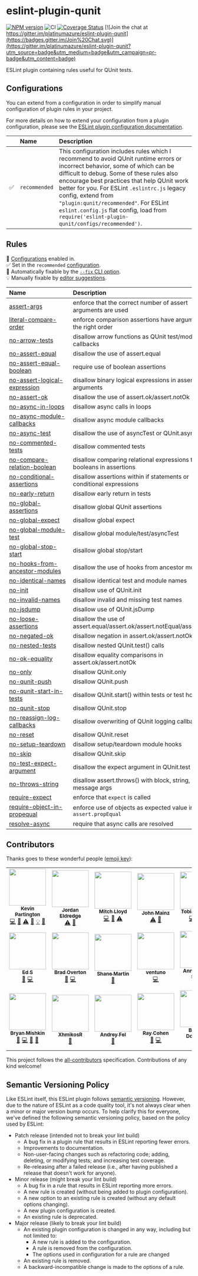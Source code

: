 # eslint-plugin-qunit

[![NPM version](https://img.shields.io/npm/v/eslint-plugin-qunit.svg?style=flat)](https://npmjs.org/package/eslint-plugin-qunit)
![CI](https://github.com/platinumazure/eslint-plugin-qunit/workflows/CI/badge.svg)
[![Coverage Status](https://coveralls.io/repos/platinumazure/eslint-plugin-qunit/badge.svg?branch=main&service=github)](https://coveralls.io/github/platinumazure/eslint-plugin-qunit?branch=main)
[![Join the chat at https://gitter.im/platinumazure/eslint-plugin-qunit](https://badges.gitter.im/Join%20Chat.svg)](https://gitter.im/platinumazure/eslint-plugin-qunit?utm_source=badge&utm_medium=badge&utm_campaign=pr-badge&utm_content=badge)

ESLint plugin containing rules useful for QUnit tests.

## Configurations

You can extend from a configuration in order to simplify manual configuration of plugin rules in your project.

For more details on how to extend your configuration from a plugin configuration, please see the [ESLint plugin configuration documentation](https://eslint.org/docs/user-guide/configuring#using-the-configuration-from-a-plugin).

<!-- begin auto-generated configs list -->

|    | Name          | Description                                                                                                                                                                                                                                                                                                                                                                                                                            |
| :- | :------------ | :------------------------------------------------------------------------------------------------------------------------------------------------------------------------------------------------------------------------------------------------------------------------------------------------------------------------------------------------------------------------------------------------------------------------------------- |
| ✅  | `recommended` | This configuration includes rules which I recommend to avoid QUnit runtime errors or incorrect behavior, some of which can be difficult to debug. Some of these rules also encourage best practices that help QUnit work better for you. For ESLint `.eslintrc.js` legacy config, extend from `"plugin:qunit/recommended"`. For ESLint `eslint.config.js` flat config, load from `require('eslint-plugin-qunit/configs/recommended')`. |

<!-- end auto-generated configs list -->

## Rules

<!-- begin auto-generated rules list -->

💼 [Configurations](https://github.com/platinumazure/eslint-plugin-qunit/blob/main/README.md#configurations) enabled in.\
✅ Set in the `recommended` [configuration](https://github.com/platinumazure/eslint-plugin-qunit/blob/main/README.md#configurations).\
🔧 Automatically fixable by the [`--fix` CLI option](https://eslint.org/docs/user-guide/command-line-interface#--fix).\
💡 Manually fixable by [editor suggestions](https://eslint.org/docs/developer-guide/working-with-rules#providing-suggestions).

| Name                                                                           | Description                                                             | 💼 | 🔧 | 💡 |
| :----------------------------------------------------------------------------- | :---------------------------------------------------------------------- | :- | :- | :- |
| [assert-args](docs/rules/assert-args.md)                                       | enforce that the correct number of assert arguments are used            | ✅  |    |    |
| [literal-compare-order](docs/rules/literal-compare-order.md)                   | enforce comparison assertions have arguments in the right order         | ✅  | 🔧 |    |
| [no-arrow-tests](docs/rules/no-arrow-tests.md)                                 | disallow arrow functions as QUnit test/module callbacks                 |    | 🔧 |    |
| [no-assert-equal](docs/rules/no-assert-equal.md)                               | disallow the use of assert.equal                                        | ✅  |    | 💡 |
| [no-assert-equal-boolean](docs/rules/no-assert-equal-boolean.md)               | require use of boolean assertions                                       | ✅  | 🔧 |    |
| [no-assert-logical-expression](docs/rules/no-assert-logical-expression.md)     | disallow binary logical expressions in assert arguments                 | ✅  |    |    |
| [no-assert-ok](docs/rules/no-assert-ok.md)                                     | disallow the use of assert.ok/assert.notOk                              |    |    |    |
| [no-async-in-loops](docs/rules/no-async-in-loops.md)                           | disallow async calls in loops                                           | ✅  |    |    |
| [no-async-module-callbacks](docs/rules/no-async-module-callbacks.md)           | disallow async module callbacks                                         | ✅  |    |    |
| [no-async-test](docs/rules/no-async-test.md)                                   | disallow the use of asyncTest or QUnit.asyncTest                        | ✅  |    |    |
| [no-commented-tests](docs/rules/no-commented-tests.md)                         | disallow commented tests                                                | ✅  |    |    |
| [no-compare-relation-boolean](docs/rules/no-compare-relation-boolean.md)       | disallow comparing relational expressions to booleans in assertions     | ✅  | 🔧 |    |
| [no-conditional-assertions](docs/rules/no-conditional-assertions.md)           | disallow assertions within if statements or conditional expressions     | ✅  |    |    |
| [no-early-return](docs/rules/no-early-return.md)                               | disallow early return in tests                                          | ✅  |    |    |
| [no-global-assertions](docs/rules/no-global-assertions.md)                     | disallow global QUnit assertions                                        | ✅  |    |    |
| [no-global-expect](docs/rules/no-global-expect.md)                             | disallow global expect                                                  | ✅  |    |    |
| [no-global-module-test](docs/rules/no-global-module-test.md)                   | disallow global module/test/asyncTest                                   | ✅  |    |    |
| [no-global-stop-start](docs/rules/no-global-stop-start.md)                     | disallow global stop/start                                              | ✅  |    |    |
| [no-hooks-from-ancestor-modules](docs/rules/no-hooks-from-ancestor-modules.md) | disallow the use of hooks from ancestor modules                         | ✅  |    |    |
| [no-identical-names](docs/rules/no-identical-names.md)                         | disallow identical test and module names                                | ✅  |    |    |
| [no-init](docs/rules/no-init.md)                                               | disallow use of QUnit.init                                              | ✅  |    |    |
| [no-invalid-names](docs/rules/no-invalid-names.md)                             | disallow invalid and missing test names                                 |    | 🔧 |    |
| [no-jsdump](docs/rules/no-jsdump.md)                                           | disallow use of QUnit.jsDump                                            | ✅  |    |    |
| [no-loose-assertions](docs/rules/no-loose-assertions.md)                       | disallow the use of assert.equal/assert.ok/assert.notEqual/assert.notOk |    |    |    |
| [no-negated-ok](docs/rules/no-negated-ok.md)                                   | disallow negation in assert.ok/assert.notOk                             | ✅  | 🔧 |    |
| [no-nested-tests](docs/rules/no-nested-tests.md)                               | disallow nested QUnit.test() calls                                      | ✅  |    |    |
| [no-ok-equality](docs/rules/no-ok-equality.md)                                 | disallow equality comparisons in assert.ok/assert.notOk                 | ✅  | 🔧 |    |
| [no-only](docs/rules/no-only.md)                                               | disallow QUnit.only                                                     | ✅  |    |    |
| [no-qunit-push](docs/rules/no-qunit-push.md)                                   | disallow QUnit.push                                                     | ✅  |    |    |
| [no-qunit-start-in-tests](docs/rules/no-qunit-start-in-tests.md)               | disallow QUnit.start() within tests or test hooks                       | ✅  |    |    |
| [no-qunit-stop](docs/rules/no-qunit-stop.md)                                   | disallow QUnit.stop                                                     | ✅  |    |    |
| [no-reassign-log-callbacks](docs/rules/no-reassign-log-callbacks.md)           | disallow overwriting of QUnit logging callbacks                         | ✅  |    |    |
| [no-reset](docs/rules/no-reset.md)                                             | disallow QUnit.reset                                                    | ✅  |    |    |
| [no-setup-teardown](docs/rules/no-setup-teardown.md)                           | disallow setup/teardown module hooks                                    | ✅  | 🔧 |    |
| [no-skip](docs/rules/no-skip.md)                                               | disallow QUnit.skip                                                     |    |    |    |
| [no-test-expect-argument](docs/rules/no-test-expect-argument.md)               | disallow the expect argument in QUnit.test                              | ✅  |    |    |
| [no-throws-string](docs/rules/no-throws-string.md)                             | disallow assert.throws() with block, string, and message args           | ✅  |    |    |
| [require-expect](docs/rules/require-expect.md)                                 | enforce that `expect` is called                                         | ✅  |    |    |
| [require-object-in-propequal](docs/rules/require-object-in-propequal.md)       | enforce use of objects as expected value in `assert.propEqual`          | ✅  |    |    |
| [resolve-async](docs/rules/resolve-async.md)                                   | require that async calls are resolved                                   | ✅  |    |    |

<!-- end auto-generated rules list -->

## Contributors

Thanks goes to these wonderful people ([emoji key](https://github.com/kentcdodds/all-contributors#emoji-key)):

<!-- ALL-CONTRIBUTORS-LIST:START - Do not remove or modify this section -->
<!-- prettier-ignore-start -->
<!-- markdownlint-disable -->
<table>
  <tr>
    <td align="center"><a href="https://github.com/platinumazure"><img src="https://avatars.githubusercontent.com/u/284282?v=3?s=100" width="100px;" alt=""/><br /><sub><b>Kevin Partington</b></sub></a><br /><a href="https://github.com/platinumazure/eslint-plugin-qunit/commits?author=platinumazure" title="Code">💻</a> <a href="https://github.com/platinumazure/eslint-plugin-qunit/commits?author=platinumazure" title="Documentation">📖</a> <a href="https://github.com/platinumazure/eslint-plugin-qunit/commits?author=platinumazure" title="Tests">⚠️</a> <a href="https://github.com/platinumazure/eslint-plugin-qunit/issues?q=author%3Aplatinumazure" title="Bug reports">🐛</a> <a href="#example-platinumazure" title="Examples">💡</a> <a href="https://github.com/platinumazure/eslint-plugin-qunit/pulls?q=is%3Apr+reviewed-by%3Aplatinumazure" title="Reviewed Pull Requests">👀</a></td>
    <td align="center"><a href="https://jordaneldredge.com"><img src="https://avatars.githubusercontent.com/u/162735?v=3?s=100" width="100px;" alt=""/><br /><sub><b>Jordan Eldredge</b></sub></a><br /><a href="https://github.com/platinumazure/eslint-plugin-qunit/commits?author=captbaritone" title="Tests">⚠️</a> <a href="#question-captbaritone" title="Answering Questions">💬</a></td>
    <td align="center"><a href="https://github.com/mitchlloyd"><img src="https://avatars.githubusercontent.com/u/15169?v=3?s=100" width="100px;" alt=""/><br /><sub><b>Mitch Lloyd</b></sub></a><br /><a href="https://github.com/platinumazure/eslint-plugin-qunit/commits?author=mitchlloyd" title="Code">💻</a> <a href="https://github.com/platinumazure/eslint-plugin-qunit/commits?author=mitchlloyd" title="Documentation">📖</a> <a href="https://github.com/platinumazure/eslint-plugin-qunit/commits?author=mitchlloyd" title="Tests">⚠️</a></td>
    <td align="center"><a href="https://github.com/jmainz"><img src="https://avatars.githubusercontent.com/u/6665906?v=3?s=100" width="100px;" alt=""/><br /><sub><b>John Mainz</b></sub></a><br /><a href="https://github.com/platinumazure/eslint-plugin-qunit/commits?author=jmainz" title="Tests">⚠️</a> <a href="https://github.com/platinumazure/eslint-plugin-qunit/issues?q=author%3Ajmainz" title="Bug reports">🐛</a></td>
    <td align="center"><a href="https://github.com/Turbo87"><img src="https://avatars1.githubusercontent.com/u/141300?v=3?s=100" width="100px;" alt=""/><br /><sub><b>Tobias Bieniek</b></sub></a><br /><a href="https://github.com/platinumazure/eslint-plugin-qunit/commits?author=Turbo87" title="Code">💻</a> <a href="https://github.com/platinumazure/eslint-plugin-qunit/commits?author=Turbo87" title="Documentation">📖</a> <a href="https://github.com/platinumazure/eslint-plugin-qunit/commits?author=Turbo87" title="Tests">⚠️</a></td>
    <td align="center"><a href="https://twitter.com/netweb"><img src="https://avatars1.githubusercontent.com/u/1016458?v=3?s=100" width="100px;" alt=""/><br /><sub><b>Stephen Edgar</b></sub></a><br /><a href="https://github.com/platinumazure/eslint-plugin-qunit/issues?q=author%3Antwb" title="Bug reports">🐛</a></td>
    <td align="center"><a href="https://timotijhof.net"><img src="https://avatars3.githubusercontent.com/u/156867?v=4?s=100" width="100px;" alt=""/><br /><sub><b>Timo Tijhof</b></sub></a><br /><a href="https://github.com/platinumazure/eslint-plugin-qunit/commits?author=Krinkle" title="Documentation">📖</a> <a href="#ideas-Krinkle" title="Ideas, Planning, & Feedback">🤔</a></td>
  </tr>
  <tr>
    <td align="center"><a href="https://github.com/edg2s"><img src="https://avatars3.githubusercontent.com/u/180672?v=4?s=100" width="100px;" alt=""/><br /><sub><b>Ed S</b></sub></a><br /><a href="https://github.com/platinumazure/eslint-plugin-qunit/issues?q=author%3Aedg2s" title="Bug reports">🐛</a> <a href="https://github.com/platinumazure/eslint-plugin-qunit/commits?author=edg2s" title="Code">💻</a></td>
    <td align="center"><a href="https://github.com/Techn1x"><img src="https://avatars1.githubusercontent.com/u/1049837?v=4?s=100" width="100px;" alt=""/><br /><sub><b>Brad Overton</b></sub></a><br /><a href="https://github.com/platinumazure/eslint-plugin-qunit/issues?q=author%3ATechn1x" title="Bug reports">🐛</a> <a href="https://github.com/platinumazure/eslint-plugin-qunit/commits?author=Techn1x" title="Code">💻</a></td>
    <td align="center"><a href="https://sha.nemart.in"><img src="https://avatars3.githubusercontent.com/u/95600?v=4?s=100" width="100px;" alt=""/><br /><sub><b>Shane Martin</b></sub></a><br /><a href="https://github.com/platinumazure/eslint-plugin-qunit/issues?q=author%3Ashamrt" title="Bug reports">🐛</a></td>
    <td align="center"><a href="https://github.com/ventuno"><img src="https://avatars3.githubusercontent.com/u/5890858?v=4?s=100" width="100px;" alt=""/><br /><sub><b>ventuno</b></sub></a><br /><a href="https://github.com/platinumazure/eslint-plugin-qunit/commits?author=ventuno" title="Code">💻</a></td>
    <td align="center"><a href="https://github.com/Krysthalia"><img src="https://avatars0.githubusercontent.com/u/38167520?v=4?s=100" width="100px;" alt=""/><br /><sub><b>Anne-Gaëlle Schall</b></sub></a><br /><a href="https://github.com/platinumazure/eslint-plugin-qunit/issues?q=author%3AKrysthalia" title="Bug reports">🐛</a></td>
    <td align="center"><a href="https://www.linkedin.com"><img src="https://avatars2.githubusercontent.com/u/180990?v=4?s=100" width="100px;" alt=""/><br /><sub><b>Steve Calvert</b></sub></a><br /><a href="https://github.com/platinumazure/eslint-plugin-qunit/commits?author=scalvert" title="Code">💻</a></td>
    <td align="center"><a href="https://github.com/aliaksandr-yermalayeu"><img src="https://avatars3.githubusercontent.com/u/14282348?v=4?s=100" width="100px;" alt=""/><br /><sub><b>Aliaksandr Yermalayeu</b></sub></a><br /><a href="https://github.com/platinumazure/eslint-plugin-qunit/commits?author=aliaksandr-yermalayeu" title="Code">💻</a></td>
  </tr>
  <tr>
    <td align="center"><a href="https://www.linkedin.com/in/bmish"><img src="https://avatars3.githubusercontent.com/u/698306?v=4?s=100" width="100px;" alt=""/><br /><sub><b>Bryan Mishkin</b></sub></a><br /><a href="https://github.com/platinumazure/eslint-plugin-qunit/issues?q=author%3Abmish" title="Bug reports">🐛</a> <a href="https://github.com/platinumazure/eslint-plugin-qunit/commits?author=bmish" title="Code">💻</a> <a href="https://github.com/platinumazure/eslint-plugin-qunit/commits?author=bmish" title="Documentation">📖</a> <a href="#ideas-bmish" title="Ideas, Planning, & Feedback">🤔</a></td>
    <td align="center"><a href="https://xhmikosr.io/"><img src="https://avatars2.githubusercontent.com/u/349621?v=4?s=100" width="100px;" alt=""/><br /><sub><b>XhmikosR</b></sub></a><br /><a href="https://github.com/platinumazure/eslint-plugin-qunit/issues?q=author%3AXhmikosR" title="Bug reports">🐛</a></td>
    <td align="center"><a href="https://github.com/andreyfel"><img src="https://avatars2.githubusercontent.com/u/9370878?v=4?s=100" width="100px;" alt=""/><br /><sub><b>Andrey Fel</b></sub></a><br /><a href="https://github.com/platinumazure/eslint-plugin-qunit/issues?q=author%3Aandreyfel" title="Bug reports">🐛</a></td>
    <td align="center"><a href="https://github.com/raycohen"><img src="https://avatars.githubusercontent.com/u/20404?v=4?s=100" width="100px;" alt=""/><br /><sub><b>Ray Cohen</b></sub></a><br /><a href="https://github.com/platinumazure/eslint-plugin-qunit/issues?q=author%3Araycohen" title="Bug reports">🐛</a> <a href="https://github.com/platinumazure/eslint-plugin-qunit/commits?author=raycohen" title="Code">💻</a></td>
    <td align="center"><a href="https://github.com/DBattou"><img src="https://avatars.githubusercontent.com/u/16645938?v=4?s=100" width="100px;" alt=""/><br /><sub><b>Baptiste Doucerain</b></sub></a><br /><a href="https://github.com/platinumazure/eslint-plugin-qunit/commits?author=DBattou" title="Code">💻</a></td>
    <td align="center"><a href="https://github.com/ddzz"><img src="https://avatars.githubusercontent.com/u/3535749?v=4?s=100" width="100px;" alt=""/><br /><sub><b>Darius Dzien</b></sub></a><br /><a href="#maintenance-ddzz" title="Maintenance">🚧</a></td>
    <td align="center"><a href="https://github.com/dwickern"><img src="https://avatars.githubusercontent.com/u/752885?v=4?s=100" width="100px;" alt=""/><br /><sub><b>Derek Wickern</b></sub></a><br /><a href="https://github.com/platinumazure/eslint-plugin-qunit/issues?q=author%3Adwickern" title="Bug reports">🐛</a> <a href="https://github.com/platinumazure/eslint-plugin-qunit/commits?author=dwickern" title="Code">💻</a></td>
  </tr>
</table>

<!-- markdownlint-restore -->
<!-- prettier-ignore-end -->

<!-- ALL-CONTRIBUTORS-LIST:END -->

<!-- markdownlint-disable line-length -->

This project follows the [all-contributors](https://github.com/kentcdodds/all-contributors) specification. Contributions of any kind welcome!

## Semantic Versioning Policy

Like ESLint itself, this ESLint plugin follows [semantic versioning](https://semver.org). However, due to the nature of ESLint as a code quality tool, it's not always clear when a minor or major version bump occurs. To help clarify this for everyone, we've defined the following semantic versioning policy, based on the policy used by ESLint:

* Patch release (intended not to break your lint build)
  * A bug fix in a plugin rule that results in ESLint reporting fewer errors.
  * Improvements to documentation.
  * Non-user-facing changes such as refactoring code; adding, deleting, or modifying tests; and increasing test coverage.
  * Re-releasing after a failed release (i.e., after having published a release that doesn't work for anyone).
* Minor release (might break your lint build)
  * A bug fix in a rule that results in ESLint reporting more errors.
  * A new rule is created (without being added to plugin configuration).
  * A new option to an existing rule is created (without any default options changing).
  * A new plugin configuration is created.
  * An existing rule is deprecated.
* Major release (likely to break your lint build)
  * An existing plugin configuration is changed in any way, including but not limited to:
    * A new rule is added to the configuration.
    * A rule is removed from the configuration.
    * The options used in configuration for a rule are changed
  * An existing rule is removed.
  * A backward-incompatible change is made to the options of a rule.
